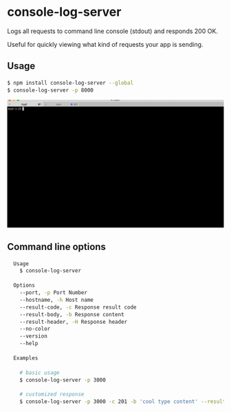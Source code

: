 # console-log-server
Logs all requests to command line console (stdout) and responds 200 OK.

Useful for quickly viewing what kind of requests your app is sending.

## Usage

```sh
$ npm install console-log-server --global
$ console-log-server -p 8000
```
<p align="center">
  <img src="./resources/console-log-server-demo.gif" alt="Demo" width="700"/> 
</p>

## Command line options
```sh
  Usage
    $ console-log-server

  Options
    --port, -p Port Number
    --hostname, -h Host name
    --result-code, -c Response result code
    --result-body, -b Response content
    --result-header, -H Response header
    --no-color
    --version
    --help

  Examples

    # basic usage
    $ console-log-server -p 3000

    # customized response
    $ console-log-server -p 3000 -c 201 -b 'cool type content' --result-header='Content-Type:application/cool' --result-header='key:value'
```
